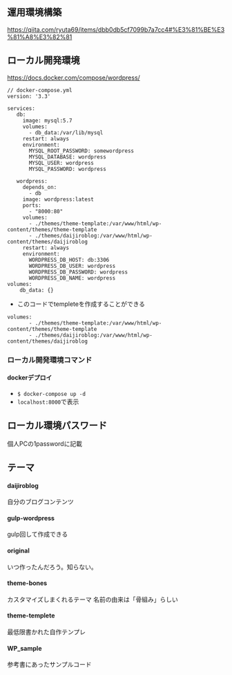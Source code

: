 ## 運用環境構築
https://qiita.com/ryuta69/items/dbb0db5cf7099b7a7cc4#%E3%81%BE%E3%81%A8%E3%82%81

## ローカル開発環境
https://docs.docker.com/compose/wordpress/

```
// docker-compose.yml
version: '3.3'

services:
   db:
     image: mysql:5.7
     volumes:
       - db_data:/var/lib/mysql
     restart: always
     environment:
       MYSQL_ROOT_PASSWORD: somewordpress
       MYSQL_DATABASE: wordpress
       MYSQL_USER: wordpress
       MYSQL_PASSWORD: wordpress

   wordpress:
     depends_on:
       - db
     image: wordpress:latest
     ports:
       - "8000:80"
     volumes:
       - ./themes/theme-template:/var/www/html/wp-content/themes/theme-template
       - ./themes/daijiroblog:/var/www/html/wp-content/themes/daijiroblog
     restart: always
     environment:
       WORDPRESS_DB_HOST: db:3306
       WORDPRESS_DB_USER: wordpress
       WORDPRESS_DB_PASSWORD: wordpress
       WORDPRESS_DB_NAME: wordpress
volumes:
    db_data: {}
```

- このコードでtempleteを作成することができる
```
volumes:
       - ./themes/theme-template:/var/www/html/wp-content/themes/theme-template
       - ./themes/daijiroblog:/var/www/html/wp-content/themes/daijiroblog
```

### ローカル開発環境コマンド
#### dockerデプロイ
- `$ docker-compose up -d`
- `localhost:8000`で表示

## ローカル環境パスワード
個人PCの1passwordに記載

## テーマ
#### daijiroblog
自分のブログコンテンツ

#### gulp-wordpress
gulp回して作成できる

#### original
いつ作ったんだろう。知らない。

#### theme-bones
カスタマイズしまくれるテーマ
名前の由来は「骨組み」らしい

#### theme-templete
最低限書かれた自作テンプレ

#### WP_sample
参考書にあったサンプルコード
